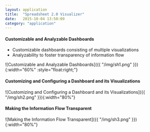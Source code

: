 ```yaml
---
layout: application
title:  "Spreadsheet 2.0 Visualizer"
date:   2015-10-04 13:50:09
category: "application"
---
```


#### Customizable and Analyzable Dashboards

* Customizable dashboards consisting of multiple visualizations
* Analyzability to foster transparency of information flow

![Customizable and Analyzable Dashboards]({{ "/img/sh1.png" }}){:width="60%" :style="float:right;"}

#### Customizing and Configuring a Dashboard and its Visualizations

![Customizing and Configuring a Dashboard and its Visualizations]({{ "/img/sh2.png" }}){:width="80%"}

#### Making the Information Flow Transparent

![Making the Information Flow Transparent]({{ "/img/sh3.png" }}){:width="80%"}
